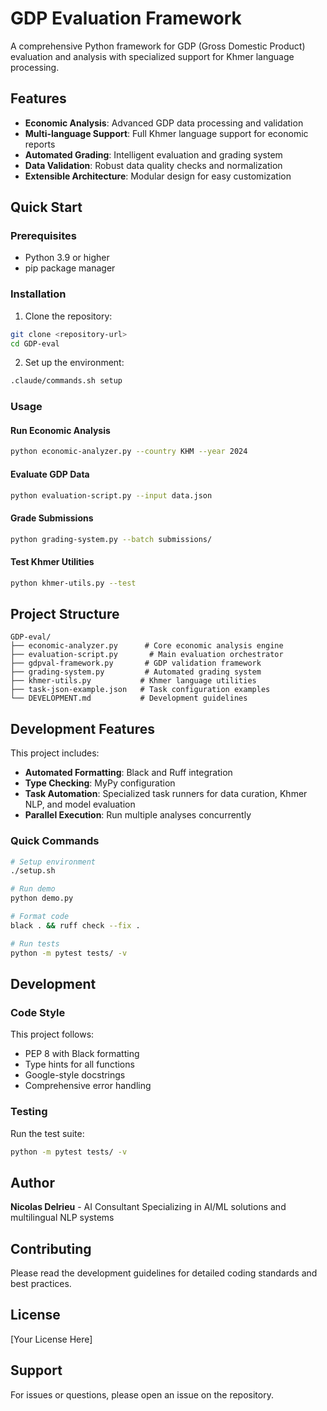 # GDP Evaluation Framework

A comprehensive Python framework for GDP (Gross Domestic Product) evaluation and analysis with specialized support for Khmer language processing.

## Features

- **Economic Analysis**: Advanced GDP data processing and validation
- **Multi-language Support**: Full Khmer language support for economic reports
- **Automated Grading**: Intelligent evaluation and grading system
- **Data Validation**: Robust data quality checks and normalization
- **Extensible Architecture**: Modular design for easy customization

## Quick Start

### Prerequisites

- Python 3.9 or higher
- pip package manager

### Installation

1. Clone the repository:
```bash
git clone <repository-url>
cd GDP-eval
```

2. Set up the environment:
```bash
.claude/commands.sh setup
```

### Usage

#### Run Economic Analysis
```bash
python economic-analyzer.py --country KHM --year 2024
```

#### Evaluate GDP Data
```bash
python evaluation-script.py --input data.json
```

#### Grade Submissions
```bash
python grading-system.py --batch submissions/
```

#### Test Khmer Utilities
```bash
python khmer-utils.py --test
```

## Project Structure

```
GDP-eval/
├── economic-analyzer.py      # Core economic analysis engine
├── evaluation-script.py       # Main evaluation orchestrator
├── gdpval-framework.py       # GDP validation framework
├── grading-system.py         # Automated grading system
├── khmer-utils.py           # Khmer language utilities
├── task-json-example.json   # Task configuration examples
└── DEVELOPMENT.md           # Development guidelines
```

## Development Features

This project includes:

- **Automated Formatting**: Black and Ruff integration
- **Type Checking**: MyPy configuration
- **Task Automation**: Specialized task runners for data curation, Khmer NLP, and model evaluation
- **Parallel Execution**: Run multiple analyses concurrently

### Quick Commands

```bash
# Setup environment
./setup.sh

# Run demo
python demo.py

# Format code
black . && ruff check --fix .

# Run tests
python -m pytest tests/ -v
```

## Development

### Code Style

This project follows:
- PEP 8 with Black formatting
- Type hints for all functions
- Google-style docstrings
- Comprehensive error handling

### Testing

Run the test suite:
```bash
python -m pytest tests/ -v
```

## Author

**Nicolas Delrieu** - AI Consultant
Specializing in AI/ML solutions and multilingual NLP systems

## Contributing

Please read the development guidelines for detailed coding standards and best practices.

## License

[Your License Here]

## Support

For issues or questions, please open an issue on the repository.